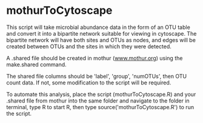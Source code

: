 mothurToCytoscape
=================

This script will take microbial abundance data in the form of an OTU table and convert it into a bipartite network suitable for viewing in cytoscape. The bipartite network will have both sites and OTUs as nodes, and edges will be created between OTUs and the sites in which they were detected. 

A .shared file should be created in mothur (www.mothur.org) using the make.shared command.

The shared file columns should be 'label', 'group', 'numOTUs', then OTU count data. If not, some modification to the script will be required.

To automate this analysis, place the script (mothurToCytoscape.R) and your .shared file from mothur into the same folder and navigate to the folder in terminal, type R to start R, then type source('mothurToCytoscape.R') to run the script.
